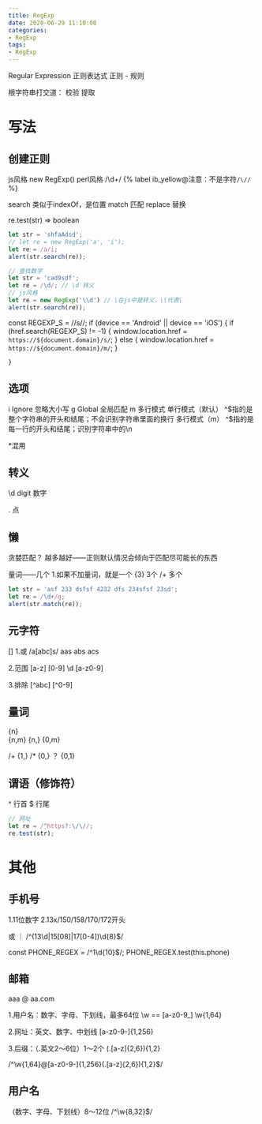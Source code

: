 ```yaml
---
title: RegExp
date: 2020-06-29 11:10:08
categories:
- RegExp
tags:
- RegExp
---
```


Regular Expression 
正则表达式
正则 - 规则

根字符串打交道：
校验
提取

# 写法
## 创建正则
js风格 new RegExp()
perl风格 /\d+/
{% label ib_yellow@注意：不是字符`/\//` %}

search   类似于indexOf，是位置
match    匹配
replace  替换

re.test(str) => boolean

``` js
let str = 'shfaAdsd';
// let re = new RegExp('a', 'i');
let re = /a/i;
alert(str.search(re));
```

``` js
// 查找数字
let str = 'cad9sdf';
let re = /\d/; // \d 转义
// js风格
let re = new RegExp('\\d') // \在js中是转义，\\代表\
alert(str.search(re));
```

const REGEXP_S = /\/s\//;
    if (device == 'Android' || device == 'iOS') {
      if (href.search(REGEXP_S) != -1) {
        window.location.href = `https://${document.domain}/s/`;
      } else {
        window.location.href = `https://${document.domain}/m/`;
      }
      
    }

## 选项
i  Ignore  忽略大小写
g  Global  全局匹配
m          多行模式
   单行模式（默认） ^$指的是整个字符串的开头和结尾；不会识别字符串里面的换行
   多行模式（m）   ^$指的是每一行的开头和结尾；识别字符串中的\n

*混用

## 转义
\d digit   数字

\.  点
## 懒
贪婪匹配？
越多越好——正则默认情况会倾向于匹配尽可能长的东西

量词——几个
1.如果不加量词，就是一个
{3}  3个
/+    多个

``` js
let str = 'asf 233 dsfsf 4232 dfs 234sfsf 23sd';
let re = /\d+/g;
alert(str.match(re));
```

## 元字符
[]
1.或
  /a[abc]s/   aas  abs  acs

2.范围
  [a-z]
  [0-9]  \d
  [a-z0-9]

3.排除
  [^abc]
  [^0-9]

## 量词
{n}  
{n,m}
{n,}
{0,m}

/+   {1,}
/*   {0,}
？   {0,1}

## 谓语（修饰符）
^   行首
$   行尾

``` js
// 网址
let re = /^https?:\/\//;
re.test(str);
```


# 其他
## 手机号
1.11位数字
2.13x/150/158/170/172开头

或 ｜
/^(13\d|15[08]|17[0-4])\d{8}$/


const PHONE_REGEX = /^1\d{10}$/;
PHONE_REGEX.test(this.phone)

## 邮箱
aaa @ aa.com

1.用户名：数字、字母、下划线，最多64位
  \w == [a-z0-9_]
  \w{1,64}

2.网址：英文、数字、中划线
  [a-z0-9\-]{1,256}

3.后缀：（.英文2～6位）1～2个
  (\.[a-z]{2,6}){1,2}

/^\w{1,64}@[a-z0-9\-]{1,256}(\.[a-z]{2,6}){1,2}$/

## 用户名
（数字、字母、下划线）8～12位
/^\w{8,32}$/




